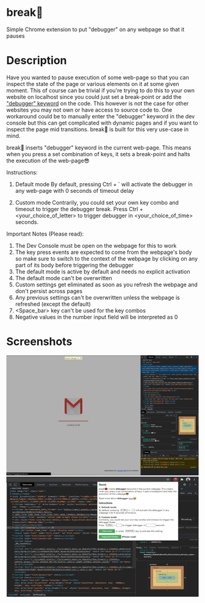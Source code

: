 # break🔴

Simple Chrome extension to put "debugger" on any webpage so that it pauses

# Description

Have you wanted to pause execution of some web-page so that you can inspect the state of the page or various elements on it at some given moment. This of course can be trivial if you're trying to do this to your own website on localhost since you could just set a break-point or add the ["debugger" keyword](https://www.w3schools.com/jsref/jsref_debugger.asp) on the code. This however is not the case for other websites you may not own or have access to source code to. One workaround could be to manually enter the "debugger" keyword in the dev console but this can get complicated with dynamic pages and if you want to inspect the page mid transitions. break🔴 is built for this very use-case in mind.

break🔴 inserts "debugger" keyword in the current web-page. This means when you press a set combination of keys, it sets a break-point and halts the execution of the web-page😎

Instructions:

1. Default mode
   By default, pressing Ctrl + ` will activate the debugger in any web-page with 0 seconds of timeout delay

2. Custom mode
   Contrarily, you could set your own key combo and timeout to trigger the debugger break.
   Press Ctrl + <your_choice_of_letter> to trigger debugger in <your_choice_of_time> seconds.

Important Notes (Please read):

1. The Dev Console must be open on the webpage for this to work
2. The key press events are expected to come from the webpage's body so make sure to switch to the context of the webpage by clicking on any part of its body before triggering the debugger
3. The default mode is active by default and needs no explicit activation
4. The default mode can't be overwritten
5. Custom settings get eliminated as soon as you refresh the webpage and don't persist across pages
6. Any previous settings can't be overwritten unless the webpage is refreshed (except the default)
7. <Space_bar> key can't be used for the key combos
8. Negative values in the number input field will be interpreted as 0

# Screenshots

![Screenshot_1](src/images/screenshots/1.jpg)
![Screenshot_2](src/images/screenshots/2.jpg)
